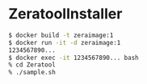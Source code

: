 # ZeratoolInstaller
```bash
$ docker build -t zeraimage:1
$ docker run -it -d zeraimage:1
1234567890...
$ docker exec -it 1234567890... bash
% cd Zeratool
% ./sample.sh
```

